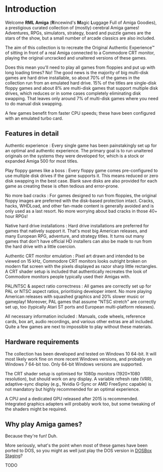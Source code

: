 # Introduction

Welcome **RML Amiga** (**R**incewind's **M**agic **L**uggage Full of Amiga
Goodies), a prestigious curated collection of (mostly) cerebral Amiga
games! Adventures, RPGs, simulators, strategy, board and puzzle games are the
stars of the show, but a small number of arcade classics are also included.

The aim of this collection is to recreate the Original Authentic Experience™ of sitting
in front of a real Amiga connected to a Commodore CRT monitor, playing the
original uncracked and unaltered versions of these games.

Does this mean you'll need to play all games from floppies and put up with
long loading times? No!  The good news is the majority of big multi-disk games
are hard drive installable, so about 70% of the games in the collection run
from an emulated hard drive. 15% of the titles are single-disk floppy games
and about 8% are multi-disk games that support multiple disk drives, which
reduces or in some cases completely eliminating disk swapping. That leaves
only around 7% of multi-disk games where you need to do manual disk swapping.

A few games benefit from faster CPU speeds; these have been configured with an
emulated turbo card.


## Features in detail

Authentic experience
: Every single game has been painstakingly set up for an optimal and
  authentic experience. The primary goal is to run unaltered originals on the
  systems they were developed for, which is a stock or expanded Amiga 500 for
  most titles.

Play floppy games like a boss
: Every floppy game comes pre-configured to use multiple disk drives if the game
  supports it. This means reduced or zero disk swapping in the best case.
  Blank save disks are also provided for each game as creating these is often
  tedious and error-prone.

No more bad cracks
: For games designed to run from floppies, the original floppy
  images are preferred with the disk-based protection intact. Cracks,
  hacks, WHDLoad, and other fan-made content is generally avoided and is only
  used as a last resort. No more worrying about bad cracks in those 40+ hour
  RPGs!

Native hard drive installations
: Hard drive installations are preferred for games that natively support it.
  That's most big American releases, and many European RPG, adventure, and
  strategy titles. It turns out many games that don't have official HD
  installers can also be made to run from the hard drive with a little
  coercion.

Authentic CRT monitor emulation
: Pixel art drawn and intended to be viewed on 15 kHz, Commodore CRT monitors looks
  outright broken on modern flat screen with the pixels displayed as razor
  sharp little rectangles. A CRT shader setup is included that authentically
  recreates the look of Commodore monitors people typically used their Amigas
  with.

PAL/NTSC & aspect ratio correctness
: All games are correctly set up for PAL or NTSC aspect ratios, prioritising
  developer intent. No more playing American releases with squashed graphics
  and 20% slower music or gameplay! Moreover, PAL games that assume "NTSC
  stretch" are correctly set up, too (typically Atari ST ports and European
  multi-platform releases).

All necessary information included
: Manuals, code wheels, reference cards, box art, audio recordings, and
  various other extras are all included. Quite a few games are next to
  impossible to play without these materials.


## Hardware requirements

The collection has been developed and tested on Windows 10 64-bit. It will
most likely work fine on more recent Windows versions, and probably on Windows
7 64-bit too. Only 64-bit Windows versions are supported.

The CRT shader setup is optimised for 1080p monitors (1920&times;1080
resolution), but should work on any display. A variable refresh rate (VRR),
adaptive-sync display (e.g., Nvidia G-Sync or AMD FreeSync capable) is not
mandatory but highly recommended for an optimal experience.

A CPU and a dedicated GPU released after 2015 is recommended. Integrated
graphics adapters will probably work too, but some tweaking of the shaders
might be required.


## Why play Amiga games?

Because they're fun! Duh.

More seriously, what's the point when most of these games have been ported to
DOS, so you might as well just play the DOS version in [DOSBox
Staging](https://dosbox-staging.github.io/)?

TODO



